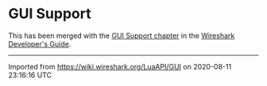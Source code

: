 # GUI Support

This has been merged with the [GUI Support chapter](https://www.wireshark.org/docs/wsdg_html_chunked/lua_module_Gui.html) in the [Wireshark Developer's Guide](https://www.wireshark.org/docs/wsdg_html_chunked).

---

Imported from https://wiki.wireshark.org/LuaAPI/GUI on 2020-08-11 23:16:16 UTC
